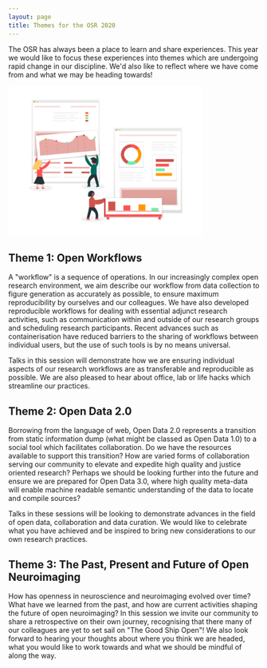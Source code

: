 ```yaml
---
layout: page
title: Themes for the OSR 2020
---
```


The OSR has always been a place to learn and share experiences. This year we would like to focus these experiences into themes which are undergoing rapid change in our discipline. We'd also like to reflect where we have come from and what we may be heading towards!

<img src="./img/undraw_data_xmfy.png" height="300"/>

## Theme 1: Open Workflows

A "workflow" is a sequence of operations. In our increasingly complex open research environment, we aim describe our workflow from data collection to figure generation as accurately as possible, to ensure maximum reproducibility by ourselves and our colleagues. We have also developed reproducible workflows for dealing with essential adjunct research activities, such as communication within and outside of our research groups and scheduling research participants. Recent advances such as containerisation have reduced barriers to the sharing of workflows between individual users, but the use of such tools is by no means universal.

Talks in this session will demonstrate how we are ensuring individual aspects of our research workflows are as transferable and reproducible as possible. We are also pleased to hear about office, lab or life hacks which streamline our practices.

## Theme 2: Open Data 2.0

Borrowing from the language of web, Open Data 2.0 represents a transition from static information dump (what might be classed as Open Data 1.0) to a social tool which facilitates collaboration. Do we have the resources available to support this transition? How are varied forms of collaboration serving our community to elevate and expedite high quality and justice oriented research? Perhaps we should be looking further into the future and ensure we are prepared for Open Data 3.0, where high quality meta-data will enable machine readable semantic understanding of the data to locate and compile sources?

Talks in these sessions will be looking to demonstrate advances in the field of open data, collaboration and data curation. We would like to celebrate what you have achieved and be inspired to bring new considerations to our own research practices.  

## Theme 3: The Past, Present and Future of Open Neuroimaging

How has openness in neuroscience and neuroimaging evolved over time? What have we learned from the past, and how are current activities shaping the future of open neuroimaging? In this session we invite our community to share a retrospective on their own journey, recognising that there many of our colleagues are yet to set sail on "The Good Ship Open"! We also look forward to hearing your thoughts about where you think we are headed, what you would like to work towards and what we should be mindful of along the way.
